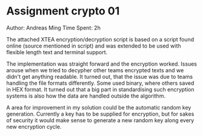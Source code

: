 # Assignment crypto 01

Author: Andreas Ming
Time Spent: 2h

The attached XTEA encryption/decryption script is based on a script found online (source mentioned in script) and was extended to be used with flexible length text and terminal support.

The implementation was straight forward and the encryption worked. Issues arouse when we tried to decypher other teams encrypted texts and we didn't get anything readable. It turned out, that the issue was due to teams handling the file formats differently. Some used binary, where others saved in HEX format. It turned out that a big part in standardising such encryption systems is also how the data are handled outside the algorithm.

A area for improvement in my solution could be the automatic random key generation. Currently a key has to be supplied for encryption, but for sakes of security it would make sense to generate a new random key along every new encryption cycle.